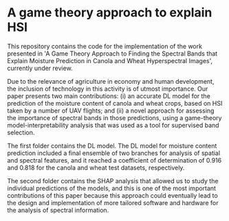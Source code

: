 # A game theory approach to explain HSI

This repository contains the code for the implementation of the work presented in 'A Game Theory Approach to Finding the Spectral Bands that Explain Moisture Prediction in Canola and Wheat Hyperspectral Images', currently under review.

Due to the relevance of agriculture in economy and human development, the inclusion of technology in this activity is of utmost importance. Our paper
presents two main contributions: (i) an accurate DL model for the prediction of the moisture content of canola and wheat crops, based on HSI taken by a number of UAV flights; and (ii) a novel approach for assessing the importance of spectral bands in those predictions, using a game-theory model-interpretability analysis that was used as a tool for supervised band selection. 

The first folder contains the DL model. The DL model for moisture content prediction included a final ensemble of two branches for analysis of spatial and spectral features, and it reached a coefficient of determination of 0.916 and 0.818 for the canola and wheat test datasets, respectively. 

The second folder contains the SHAP analysis that allowed us to study the individual predictions of the models, and this is one of the most important contributions of this paper because this approach could eventually lead to the design and implementation of more tailored software and hardware for the analysis of spectral information.
